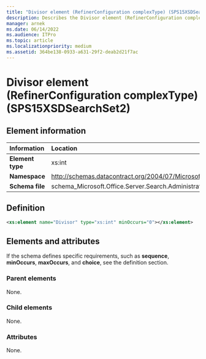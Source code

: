 ```yaml
---
title: "Divisor element (RefinerConfiguration complexType) (SPS15XSDSearchSet2)"
description: Describes the Divisor element (RefinerConfiguration complexType) (SPS15XSDSearchSet2) and provides the element information, a definition, and the elements and attributes.
manager: arnek
ms.date: 06/14/2022
ms.audience: ITPro
ms.topic: article
ms.localizationpriority: medium
ms.assetid: 364be138-0933-a631-29f2-deab2d21f7ac
---
```


# Divisor element (RefinerConfiguration complexType) (SPS15XSDSearchSet2)



## Element information

|Information|Location|
|:-----|:-----|
|**Element type** |xs:int |
|**Namespace** |http://schemas.datacontract.org/2004/07/Microsoft.Office.Server.Search.Administration |
|**Schema file** |schema_Microsoft.Office.Server.Search.Administration.xsd |

## Definition

```XML
<xs:element name="Divisor" type="xs:int" minOccurs="0"></xs:element>

```

## Elements and attributes

If the schema defines specific requirements, such as **sequence**, **minOccurs**, **maxOccurs**, and **choice**, see the definition section.

### Parent elements

None.

### Child elements

None.

### Attributes

None.
